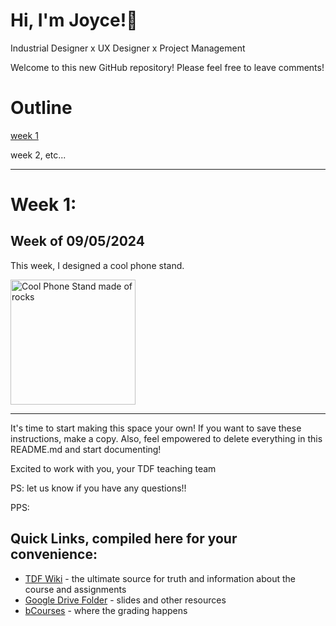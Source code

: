 # Hi, I'm Joyce!🙌
Industrial Designer x UX Designer x Project Management

Welcome to this new GitHub repository! Please feel free to leave comments!

# Outline
[week 1](README.md#week-1-example-report-1)

week 2, etc...

---

# Week 1: #
## Week of 09/05/2024

This week, I designed a cool phone stand. 

<img width="200" alt="Cool Phone Stand made of rocks" src="assets/IMG_9814.HEIC">

---

It's time to start making this space your own! If you want to save these instructions, make a copy.  Also, feel empowered to delete everything in this README.md and start documenting! 

Excited to work with you,
your TDF teaching team

PS: let us know if you have any questions!!

PPS: 

## Quick Links, compiled here for your convenience: ##

- [TDF Wiki](https://github.com/Berkeley-MDes/24f-desinv-202/wiki) - the ultimate source for truth and information about the course and assignments
- [Google Drive Folder](https://drive.google.com/drive/u/0/folders/1DJ1b6sSDwHXX6NRcQYt10ivyQSgU0ND6) - slides and other resources
- [bCourses](https://bcourses.berkeley.edu/courses/1537533) - where the grading happens
